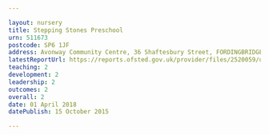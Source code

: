 ```yaml
---

layout: nursery
title: Stepping Stones Preschool
urn: 511673
postcode: SP6 1JF
address: Avonway Community Centre, 36 Shaftesbury Street, FORDINGBRIDGE, Hampshire, SP6 1JF
latestReportUrl: https://reports.ofsted.gov.uk/provider/files/2520059/urn/511673.pdf
teaching: 2
development: 2
leadership: 2
outcomes: 2
overall: 2
date: 01 April 2018 
datePublish: 15 October 2015

---
```

